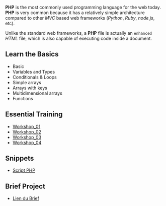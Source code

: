 __PHP__ is the most commonly used programming language for the web today. __PHP__ is very common because it has a relatively simple architecture compared to other *MVC* based web frameworks (*Python*, *Ruby*, *node.js*, etc).

Unlike the standard web frameworks, a __PHP__ file is actually an ``enhanced`` *HTML* file, which is also capable of executing code inside a document. 

## Learn the Basics
* Basic
* Variables and Types
* Conditionals & Loops
* Simple arrays
* Arrays with keys
* Multidimensional arrays
* Functions

## Essential Training
* [Workshop_01](https://github.com/imanegannaoui/Brief_C3N1_C5N1_C6N1_C7N1/blob/main/PHP/Workshop_01.md)
* [Workshop_02](https://github.com/imanegannaoui/Brief_C3N1_C5N1_C6N1_C7N1/blob/main/PHP/Workshop_02.md)
* [Workshop_03](https://github.com/imanegannaoui/Brief_C3N1_C5N1_C6N1_C7N1/blob/main/PHP/Workshop_03.md)
* [Workshop_04](https://github.com/imanegannaoui/Brief_C3N1_C5N1_C6N1_C7N1/blob/main/PHP/Workshop_04.md)

## Snippets

* [Script PHP](https://github.com/imanegannaoui/Brief_C3N1_C5N1_C6N1_C7N1/blob/main/PHP/Snippets/Snippets.md)

## Brief Project

* [Lien du Brief](https://github.com/imanegannaoui/Brief_C3N1_C5N1_C6N1_C7N1/blob/main/Brief.md)
